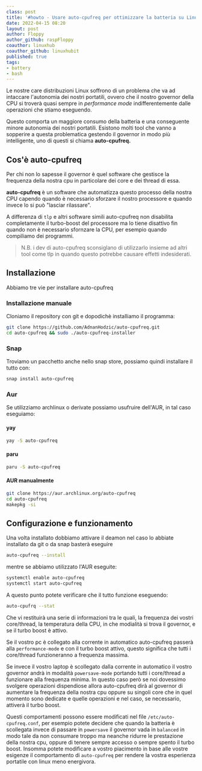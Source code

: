 ```yaml
---
class: post
title: '#howto - Usare auto-cpufreq per ottimizzare la batteria su Linux'
date: 2022-04-15 08:20
layout: post
author: Floppy
author_github: raspFloppy
coauthor: linuxhub
coauthor_github: linuxhubit
published: true
tags:
- battery
- bash
---
```


Le nostre care distribuzioni Linux soffrono di un problema che va ad intaccare l'autonomia dei nostri portatili, ovvero che il nostro governor della CPU si troverà quasi sempre in _performance mode_ indifferentemente dalle operazioni che stiamo eseguendo.  

Questo comporta un maggiore consumo della batteria e una conseguente minore autonomia dei nostri portatili.
Esistono molti tool che vanno a sopperire a questa problematica gestendo il governor in modo più intelligente, uno di questi si chiama **auto-cpufreq.**

## Cos'è auto-cpufreq

Per chi non lo sapesse il governor è quel software che gestisce la frequenza della nostra cpu in particolare dei core e dei thread di essa.

**auto-cpufreq** è un software che automatizza questo processo della nostra CPU capendo quando è necessario sforzare il nostro processore e quando invece lo si può "lasciar rilassare".  

A differenza di `tlp` e altri software simili auto-cpufreq non disabilita completamente il turbo-boost del processore ma lo tiene disattivo fin quando
non è necessario sfornzare la CPU, per esempio quando compiliamo dei programmi.

> N.B. i dev di auto-cpufreq sconsiglano di utilizzarlo insieme ad altri tool come tlp in
> quando questo potrebbe causare effetti indesiderati.

## Installazione

Abbiamo tre vie per installare auto-cpufreq

### Installazione manuale

Cloniamo il repository con git e dopodichè installiamo il programma:

```bash
git clone https://github.com/AdnanHodzic/auto-cpufreq.git
cd auto-cpufreq && sudo ./auto-cpufreq-installer
```

### Snap

Troviamo un pacchetto anche nello snap store, possiamo quindi installare il tutto con:

```bash
snap install auto-cpufreq 
```

### Aur

Se utilizziamo archlinux o derivate possiamo usufruire dell'AUR, in tal caso eseguiamo:

#### yay

```bash
yay -S auto-cpufreq
```

#### paru

```bash
paru -S auto-cpufreq
```

#### AUR manualmente

```bash
git clone https://aur.archlinux.org/auto-cpufreq
cd auto-cpufreq
makepkg -si
```

## Configurazione e funzionamento

Una volta installato dobbiamo attivare il deamon nel caso lo abbiate installato da git o da snap basterà eseguire

```bash
auto-cpufreq --install
```

mentre se abbiamo utilizzato l'AUR eseguite:

```bash
systemctl enable auto-cpufreq
systemctl start auto-cpufreq
```

A questo punto potete verificare che il tutto funzione eseguendo:

```bash
auto-cpufrq --stat
```

Che vi restituirà una serie di informazioni tra le quali, la frequenza dei vostri core/thread, la temperatura della CPU, in che modialità si trova il governor, e se il turbo boost è attivo.

Se il vostro pc è collegato alla corrente in automatico auto-cpufreq passerà alla `performance-mode` e con il turbo boost attivo, questo significa che tutti i core/thread funzioneranno a frequenza massima.

Se invece il vostro laptop è scollegato dalla corrente in automatico il vostro governor andrà in modalità `powersave-mode` portando tutti i core/thread a funzionare alla frequenza minima. In questo caso però se noi dovessimo svolgere operazioni dispendiose allora auto-cpufreq dirà al governor di aumentare la frequenza della nostra cpu oppure su singoli core che in quel momento sono dedicate e quelle operazioni e nel caso, se necessario, attiverà il turbo boost.

Questi comportamenti possono essere modificati nel file `/etc/auto-cpufreq.conf`, per esempio potete decidere che quando la batteria è scollegata invece di passare in `powersave` il governor vada in `balanced` in modo tale da non consumare troppo ma neanche ridurre le prestazione della nostra cpu, oppure di tenere sempre accesso o sempre spento il turbo boost.
Insomma potete modificare a vostro piacimento in base alle vostre esigenze il comportamento di `auto-cpufreq` per rendere la vostra esperienza portatile con linux meno energivora.
